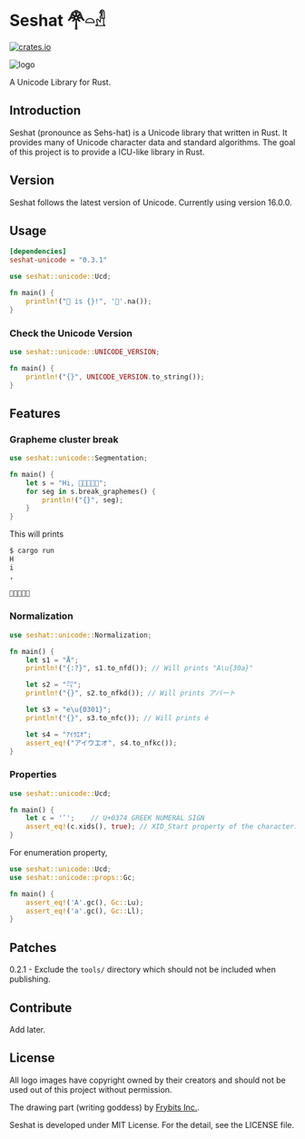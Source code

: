 # Seshat 𓋇𓏏𓁐

[![crates.io](https://img.shields.io/crates/v/seshat-unicode.svg)](https://crates.io/crates/seshat-unicode)

![logo](https://raw.githubusercontent.com/hardboiled65/Seshat/master/docs/seshat-logo.png)

A Unicode Library for Rust.

<!--
Demo
-----
[Seshat Web Demo](https://seshat-demo.herokuapp.com)
-->

## Introduction

Seshat (pronounce as Sehs-hat) is a Unicode library that written in Rust.
It provides many of Unicode character data and standard algorithms.
The goal of this project is to provide a ICU-like library in Rust.

## Version

Seshat follows the latest version of Unicode. Currently using version 16.0.0.

## Usage

```toml
[dependencies]
seshat-unicode = "0.3.1"
```

```rust
use seshat::unicode::Ucd;

fn main() {
    println!("🦀 is {}!", '🦀'.na());
}
```

### Check the Unicode Version
```rust
use seshat::unicode::UNICODE_VERSION;

fn main() {
    println!("{}", UNICODE_VERSION.to_string());
}
```

## Features


### Grapheme cluster break

```rust
use seshat::unicode::Segmentation;

fn main() {
    let s = "Hi, 👨🏾‍🤝‍👨🏿";
    for seg in s.break_graphemes() {
        println!("{}", seg);
    }
}
```

This will prints
```sh
$ cargo run
H
i
,
 
👨🏾‍🤝‍👨🏿
```

### Normalization

```rust
use seshat::unicode::Normalization;

fn main() {
    let s1 = "Å";
    println!("{:?}", s1.to_nfd()); // Will prints "A\u{30a}"

    let s2 = "㌀";
    println!("{}", s2.to_nfkd()); // Will prints アパート

    let s3 = "e\u{0301}";
    println!("{}", s3.to_nfc()); // Will prints é

    let s4 = "ｱｲｳｴｵ";
    assert_eq!("アイウエオ", s4.to_nfkc());
}
```

### Properties

```rust
use seshat::unicode::Ucd;

fn main() {
    let c = 'ʹ';    // U+0374 GREEK NUMERAL SIGN
    assert_eq!(c.xids(), true); // XID_Start property of the character.
}
```

For enumeration property,

```rust
use seshat::unicode::Ucd;
use seshat::unicode::props::Gc;

fn main() {
    assert_eq!('A'.gc(), Gc::Lu);
    assert_eq!('a'.gc(), Gc::Ll);
}
```


## Patches

0.2.1 - Exclude the `tools/` directory which should not be included when
publishing.


## Contribute

Add later.

## License

All logo images have copyright owned by their creators and should not be used
out of this project without permission.

The drawing part (writing goddess) by [Frybits Inc.](https://github.com/frybitsinc).

Seshat is developed under MIT License. For the detail, see the LICENSE file.
